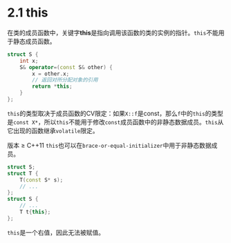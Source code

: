 # 2.1 this

在类的成员函数中，关键字**this**是指向调用该函数的类的实例的指针。`this`不能用于静态成员函数。

```cpp
struct S {
    int x;
    S& operator=(const S& other) {
        x = other.x;
        // 返回对所分配对象的引用
        return *this;
    }
};
```

`this`的类型取决于成员函数的CV限定：如果`X::f`是const，那么`f`中的`this`的类型是`const X*`，所以`this`不能用于修改`const`成员函数中的非静态数据成员。`this`从它出现的函数继承`volatile`限定。

版本 ≥ C++11
`this`也可以在`brace-or-equal-initializer`中用于非静态数据成员。

```cpp
struct S;
struct T {
    T(const S* s);
    // ...
};
struct S {
    // ...
    T t{this};
};
```

`this`是一个右值，因此无法被赋值。
